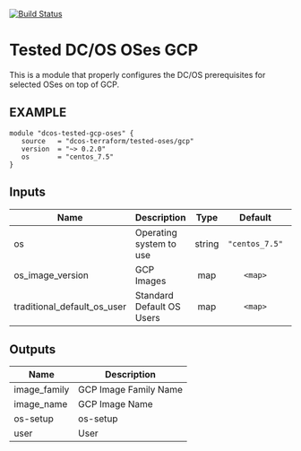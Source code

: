 [![Build Status](https://jenkins-terraform.mesosphere.com/service/dcos-terraform-jenkins/job/dcos-terraform/job/terraform-template-gcp-tested-oses/job/master/badge/icon)](https://jenkins-terraform.mesosphere.com/service/dcos-terraform-jenkins/job/dcos-terraform/job/terraform-template-gcp-tested-oses/job/master/)
# Tested DC/OS OSes GCP

This is a module that properly configures the DC/OS prerequisites for selected OSes on top of GCP.

## EXAMPLE

```hcl
module "dcos-tested-gcp-oses" {
   source   = "dcos-terraform/tested-oses/gcp"
   version  = "~> 0.2.0"
   os       = "centos_7.5"
}
```

## Inputs

| Name | Description | Type | Default | Required |
|------|-------------|:----:|:-----:|:-----:|
| os | Operating system to use | string | `"centos_7.5"` | no |
| os\_image\_version | GCP Images | map | `<map>` | no |
| traditional\_default\_os\_user | Standard Default OS Users | map | `<map>` | no |

## Outputs

| Name | Description |
|------|-------------|
| image\_family | GCP Image Family Name |
| image\_name | GCP Image Name |
| os-setup | os-setup |
| user | User |


